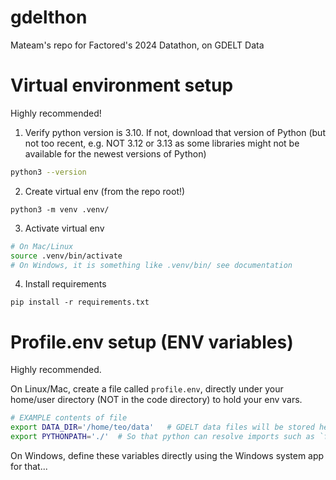 # gdelthon
Mateam's repo for Factored's 2024 Datathon, on GDELT Data


# Virtual environment setup

Highly recommended!

1.  Verify python version is 3.10. If not, download that version of Python (but not too recent, e.g. NOT 3.12 or 3.13 as some libraries might not be available for the newest versions of Python)

```bash
python3 --version
```

2. Create virtual env (from the repo root!)

```shell
python3 -m venv .venv/
```

3. Activate virtual env

```bash
# On Mac/Linux
source .venv/bin/activate
# On Windows, it is something like .venv/bin/ see documentation
```

4. Install requirements

```
pip install -r requirements.txt
```


# Profile.env setup (ENV variables)

Highly recommended.

On Linux/Mac, create a file called `profile.env`, directly under your home/user directory (NOT in the code directory) to hold your env vars.

```bash
# EXAMPLE contents of file
export DATA_DIR='/home/teo/data'   # GDELT data files will be stored here
export PYTHONPATH='./'  # So that python can resolve imports such as `from data_proc....`
```

On Windows, define these variables directly using the Windows system app for that...

